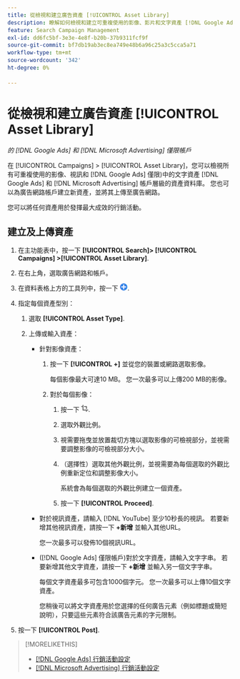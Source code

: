```yaml
---
title: 從檢視和建立廣告資產 [!UICONTROL Asset Library]
description: 瞭解如何檢視和建立可重複使用的影像、影片和文字資產 [!DNL Google Ads] 和 [!DNL Microsoft Advertising] 帳戶層級的資產資料庫。
feature: Search Campaign Management
exl-id: dd6fc5bf-3e3e-4e8f-b20b-37b9311fcf9f
source-git-commit: bf7db19ab3ec8ea749e48b6a96c25a3c5cca5a71
workflow-type: tm+mt
source-wordcount: '342'
ht-degree: 0%

---
```


# 從檢視和建立廣告資產 [!UICONTROL Asset Library]

*的 [!DNL Google Ads] 和 [!DNL Microsoft Advertising] 僅限帳戶*

在 [!UICONTROL Campaigns] > [!UICONTROL Asset Library]，您可以檢視所有可重複使用的影像、視訊和 [!DNL Google Ads] 僅限)中的文字資產 [!DNL Google Ads] 和 [!DNL Microsoft Advertising] 帳戶層級的資產資料庫。 您也可以為廣告網路帳戶建立新資產，並將其上傳至廣告網路。

您可以將任何資產用於發揮最大成效的行銷活動。

## 建立及上傳資產

1. 在主功能表中，按一下 **[!UICONTROL Search]> [!UICONTROL Campaigns] >[!UICONTROL Asset Library]**.

1. 在右上角，選取廣告網路和帳戶。

1. 在資料表格上方的工具列中，按一下 ![上傳](/help/search-social-commerce/assets/add.png "上傳").

1. 指定每個資產型別：

   1. 選取 **[!UICONTROL Asset Type]**.

   1. 上傳或輸入資產：

      * 針對影像資產：

         1. 按一下 **[!UICONTROL +]** 並從您的裝置或網路選取影像。

            每個影像最大可達10 MB。 您一次最多可以上傳200 MB的影像。

         1. 對於每個影像：

            1. 按一下 ![裁切](/help/search-social-commerce/assets/crop.png "裁切").

            1. 選取外觀比例。

            1. 視需要拖曳並放置裁切方塊以選取影像的可檢視部分，並視需要調整影像的可檢視部分大小。

            1. （選擇性）選取其他外觀比例，並視需要為每個選取的外觀比例重新定位和調整影像大小。

               系統會為每個選取的外觀比例建立一個資產。

            1. 按一下 **[!UICONTROL Proceed]**.

      * 對於視訊資產，請輸入 [!DNL YouTube] 至少10秒長的視訊。 若要新增其他視訊資產，請按一下 **+新增** 並輸入其他URL。

        您一次最多可以發佈10個視訊URL。

      * ([!DNL Google Ads] 僅限帳戶)對於文字資產，請輸入文字字串。 若要新增其他文字資產，請按一下 **+新增** 並輸入另一個文字字串。

        每個文字資產最多可包含1000個字元。 您一次最多可以上傳10個文字資產。

        您稍後可以將文字資產用於您選擇的任何廣告元素（例如標題或簡短說明），只要這些元素符合該廣告元素的字元限制。

1. 按一下 **[!UICONTROL Post]**.

>[!MORELIKETHIS]
>
>* [[!DNL Google Ads] 行銷活動設定](/help/search-social-commerce/campaign-management/campaigns/campaign-settings-google.md)
>* [[!DNL Microsoft Advertising] 行銷活動設定](/help/search-social-commerce/campaign-management/campaigns/campaign-settings-microsoft.md)
